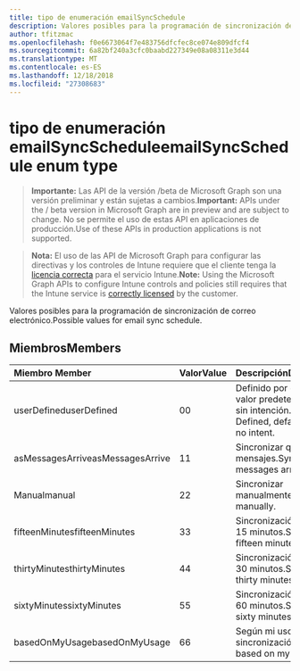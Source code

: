 ```yaml
---
title: tipo de enumeración emailSyncSchedule
description: Valores posibles para la programación de sincronización de correo electrónico.
author: tfitzmac
ms.openlocfilehash: f0e6673064f7e483756dfcfec8ce074e809dfcf4
ms.sourcegitcommit: 6a82bf240a3cfc0baabd227349e08a08311e3d44
ms.translationtype: MT
ms.contentlocale: es-ES
ms.lasthandoff: 12/18/2018
ms.locfileid: "27308683"
---
```

# <a name="emailsyncschedule-enum-type"></a><span data-ttu-id="2f7ff-103">tipo de enumeración emailSyncSchedule</span><span class="sxs-lookup"><span data-stu-id="2f7ff-103">emailSyncSchedule enum type</span></span>

> <span data-ttu-id="2f7ff-104">**Importante:** Las API de la versión /beta de Microsoft Graph son una versión preliminar y están sujetas a cambios.</span><span class="sxs-lookup"><span data-stu-id="2f7ff-104">**Important:** APIs under the / beta version in Microsoft Graph are in preview and are subject to change.</span></span> <span data-ttu-id="2f7ff-105">No se permite el uso de estas API en aplicaciones de producción.</span><span class="sxs-lookup"><span data-stu-id="2f7ff-105">Use of these APIs in production applications is not supported.</span></span>

> <span data-ttu-id="2f7ff-106">**Nota:** El uso de las API de Microsoft Graph para configurar las directivas y los controles de Intune requiere que el cliente tenga la [licencia correcta](https://go.microsoft.com/fwlink/?linkid=839381) para el servicio Intune.</span><span class="sxs-lookup"><span data-stu-id="2f7ff-106">**Note:** Using the Microsoft Graph APIs to configure Intune controls and policies still requires that the Intune service is [correctly licensed](https://go.microsoft.com/fwlink/?linkid=839381) by the customer.</span></span>

<span data-ttu-id="2f7ff-107">Valores posibles para la programación de sincronización de correo electrónico.</span><span class="sxs-lookup"><span data-stu-id="2f7ff-107">Possible values for email sync schedule.</span></span>
## <a name="members"></a><span data-ttu-id="2f7ff-108">Miembros</span><span class="sxs-lookup"><span data-stu-id="2f7ff-108">Members</span></span>
|<span data-ttu-id="2f7ff-109">Miembro	</span><span class="sxs-lookup"><span data-stu-id="2f7ff-109">Member</span></span>|<span data-ttu-id="2f7ff-110">Valor</span><span class="sxs-lookup"><span data-stu-id="2f7ff-110">Value</span></span>|<span data-ttu-id="2f7ff-111">Descripción</span><span class="sxs-lookup"><span data-stu-id="2f7ff-111">Description</span></span>|
|:---|:---|:---|
|<span data-ttu-id="2f7ff-112">userDefined</span><span class="sxs-lookup"><span data-stu-id="2f7ff-112">userDefined</span></span>|<span data-ttu-id="2f7ff-113">0</span><span class="sxs-lookup"><span data-stu-id="2f7ff-113">0</span></span>|<span data-ttu-id="2f7ff-114">Definido por el usuario, valor predeterminado, sin intención.</span><span class="sxs-lookup"><span data-stu-id="2f7ff-114">User Defined, default value, no intent.</span></span>|
|<span data-ttu-id="2f7ff-115">asMessagesArrive</span><span class="sxs-lookup"><span data-stu-id="2f7ff-115">asMessagesArrive</span></span>|<span data-ttu-id="2f7ff-116">1</span><span class="sxs-lookup"><span data-stu-id="2f7ff-116">1</span></span>|<span data-ttu-id="2f7ff-117">Sincronizar que llegan mensajes.</span><span class="sxs-lookup"><span data-stu-id="2f7ff-117">Sync as messages arrive.</span></span>|
|<span data-ttu-id="2f7ff-118">Manual</span><span class="sxs-lookup"><span data-stu-id="2f7ff-118">manual</span></span>|<span data-ttu-id="2f7ff-119">2</span><span class="sxs-lookup"><span data-stu-id="2f7ff-119">2</span></span>|<span data-ttu-id="2f7ff-120">Sincronizar manualmente.</span><span class="sxs-lookup"><span data-stu-id="2f7ff-120">Sync manually.</span></span>|
|<span data-ttu-id="2f7ff-121">fifteenMinutes</span><span class="sxs-lookup"><span data-stu-id="2f7ff-121">fifteenMinutes</span></span>|<span data-ttu-id="2f7ff-122">3</span><span class="sxs-lookup"><span data-stu-id="2f7ff-122">3</span></span>|<span data-ttu-id="2f7ff-123">Sincronización de cada 15 minutos.</span><span class="sxs-lookup"><span data-stu-id="2f7ff-123">Sync every fifteen minutes.</span></span>|
|<span data-ttu-id="2f7ff-124">thirtyMinutes</span><span class="sxs-lookup"><span data-stu-id="2f7ff-124">thirtyMinutes</span></span>|<span data-ttu-id="2f7ff-125">4</span><span class="sxs-lookup"><span data-stu-id="2f7ff-125">4</span></span>|<span data-ttu-id="2f7ff-126">Sincronización de cada 30 minutos.</span><span class="sxs-lookup"><span data-stu-id="2f7ff-126">Sync every thirty minutes.</span></span>|
|<span data-ttu-id="2f7ff-127">sixtyMinutes</span><span class="sxs-lookup"><span data-stu-id="2f7ff-127">sixtyMinutes</span></span>|<span data-ttu-id="2f7ff-128">5</span><span class="sxs-lookup"><span data-stu-id="2f7ff-128">5</span></span>|<span data-ttu-id="2f7ff-129">Sincronización de cada 60 minutos.</span><span class="sxs-lookup"><span data-stu-id="2f7ff-129">Sync every sixty minutes.</span></span>|
|<span data-ttu-id="2f7ff-130">basedOnMyUsage</span><span class="sxs-lookup"><span data-stu-id="2f7ff-130">basedOnMyUsage</span></span>|<span data-ttu-id="2f7ff-131">6</span><span class="sxs-lookup"><span data-stu-id="2f7ff-131">6</span></span>|<span data-ttu-id="2f7ff-132">Según mi uso de sincronización.</span><span class="sxs-lookup"><span data-stu-id="2f7ff-132">Sync based on my usage.</span></span>|





